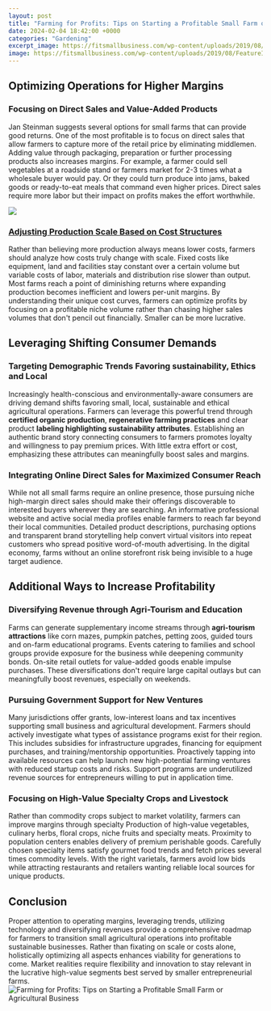 ```yaml
---
layout: post
title: "Farming for Profits: Tips on Starting a Profitable Small Farm or Agricultural Business"
date: 2024-02-04 18:42:00 +0000
categories: "Gardening"
excerpt_image: https://fitsmallbusiness.com/wp-content/uploads/2019/08/FeatureImage_Most_Profitable_Small_Farm_Ideas.jpg
image: https://fitsmallbusiness.com/wp-content/uploads/2019/08/FeatureImage_Most_Profitable_Small_Farm_Ideas.jpg
---
```


## Optimizing Operations for Higher Margins 
### **Focusing on Direct Sales and Value-Added Products** 
Jan Steinman suggests several options for small farms that can provide good returns. One of the most profitable is to focus on direct sales that allow farmers to capture more of the retail price by eliminating middlemen. Adding value through packaging, preparation or further processing products also increases margins. For example, a farmer could sell vegetables at a roadside stand or farmers market for 2-3 times what a wholesale buyer would pay. Or they could turn produce into jams, baked goods or ready-to-eat meals that command even higher prices. Direct sales require more labor but their impact on profits makes the effort worthwhile. 

![](https://www.fincyte.com/wp-content/uploads/2020/09/Profitable-Small-Farm-Business-Ideas-1536x1020.jpg)
### [Adjusting Production Scale Based on Cost Structures](https://store.fi.io.vn/collection/alejandre) 
Rather than believing more production always means lower costs, farmers should analyze how costs truly change with scale. Fixed costs like equipment, land and facilities stay constant over a certain volume but variable costs of labor, materials and distribution rise slower than output. Most farms reach a point of diminishing returns where expanding production becomes inefficient and lowers per-unit margins. By understanding their unique cost curves, farmers can optimize profits by focusing on a profitable niche volume rather than chasing higher sales volumes that don't pencil out financially. Smaller can be more lucrative.
## Leveraging Shifting Consumer Demands  
### **Targeting Demographic Trends Favoring sustainability, Ethics and Local**
Increasingly health-conscious and environmentally-aware consumers are driving demand shifts favoring small, local, sustainable and ethical agricultural operations. Farmers can leverage this powerful trend through **certified organic production**, **regenerative farming practices** and clear product **labeling highlighting sustainability attributes**. Establishing an authentic brand story connecting consumers to farmers promotes loyalty and willingness to pay premium prices. With little extra effort or cost, emphasizing these attributes can meaningfully boost sales and margins.
### **Integrating Online Direct Sales for Maximized Consumer Reach** 
While not all small farms require an online presence, those pursuing niche high-margin direct sales should make their offerings discoverable to interested buyers wherever they are searching. An informative professional website and active social media profiles enable farmers to reach far beyond their local communities. Detailed product descriptions, purchasing options and transparent brand storytelling help convert virtual visitors into repeat customers who spread positive word-of-mouth advertising. In the digital economy, farms without an online storefront risk being invisible to a huge target audience.
## Additional Ways to Increase Profitability
### **Diversifying Revenue through Agri-Tourism and Education**
Farms can generate supplementary income streams through **agri-tourism attractions** like corn mazes, pumpkin patches, petting zoos, guided tours and on-farm educational programs. Events catering to families and school groups provide exposure for the business while deepening community bonds. On-site retail outlets for value-added goods enable impulse purchases. These diversifications don't require large capital outlays but can meaningfully boost revenues, especially on weekends.
### **Pursuing Government Support for New Ventures**
Many jurisdictions offer grants, low-interest loans and tax incentives supporting small business and agricultural development. Farmers should actively investigate what types of assistance programs exist for their region. This includes subsidies for infrastructure upgrades, financing for equipment purchases, and training/mentorship opportunities. Proactively tapping into available resources can help launch new high-potential farming ventures with reduced startup costs and risks. Support programs are underutilized revenue sources for entrepreneurs willing to put in application time.
### **Focusing on High-Value Specialty Crops and Livestock** 
Rather than commodity crops subject to market volatility, farmers can improve margins through specialty Production of high-value vegetables, culinary herbs, floral crops, niche fruits and specialty meats. Proximity to population centers enables delivery of premium perishable goods. Carefully chosen specialty items satisfy gourmet food trends and fetch prices several times commodity levels. With the right varietals, farmers avoid low bids while attracting restaurants and retailers wanting reliable local sources for unique products.
## Conclusion
Proper attention to operating margins, leveraging trends, utilizing technology and diversifying revenues provide a comprehensive roadmap for farmers to transition small agricultural operations into profitable sustainable businesses. Rather than fixating on scale or costs alone, holistically optimizing all aspects enhances viability for generations to come. Market realities require flexibility and innovation to stay relevant in the lucrative high-value segments best served by smaller entrepreneurial farms.
![Farming for Profits: Tips on Starting a Profitable Small Farm or Agricultural Business](https://fitsmallbusiness.com/wp-content/uploads/2019/08/FeatureImage_Most_Profitable_Small_Farm_Ideas.jpg)